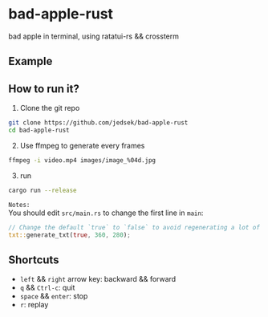 # bad-apple-rust
bad apple in terminal, using ratatui-rs && crossterm

## Example



## How to run it?

1. Clone the git repo

```bash
git clone https://github.com/jedsek/bad-apple-rust
cd bad-apple-rust
```

2. Use ffmpeg to generate every frames

```bash
ffmpeg -i video.mp4 images/image_%04d.jpg
```

3. run

```bash
cargo run --release
```

`Notes:`  
You should edit `src/main.rs` to change the first line in `main`:  

```rust
// Change the default `true` to `false` to avoid regenerating a lot of txt files in lots of compile time
txt::generate_txt(true, 360, 280);
```

## Shortcuts

- `left` && `right` arrow key: backward && forward
- `q`  && `Ctrl-c`: quit
- `space` && `enter`: stop
- `r`: replay

